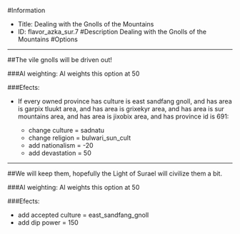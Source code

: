 #Information
 - Title: Dealing with the Gnolls of the Mountains
 - ID: flavor_azka_sur.7
#Description
Dealing with the Gnolls of the Mountains
#Options

___
##The vile gnolls will be driven out!

###AI weighting:
AI weights this option at 50


###Efects:<ul><li>If every owned province has culture is east sandfang gnoll, and has area is garpix tluukt area, and has area is grixekyr area, and has area is sur mountains area, and has area is jixobix area, and has province id is 691:</li><ul><li>change culture = sadnatu</li><li>change religion = bulwari_sun_cult</li><li>add nationalism = -20</li><li>add devastation = 50</li></ul></ul>

___
##We will keep them, hopefully the Light of Surael will civilize them a bit.

###AI weighting:
AI weights this option at 50


###Efects:<ul><li>add accepted culture = east_sandfang_gnoll</li><li>add dip power = 150</li></ul>
